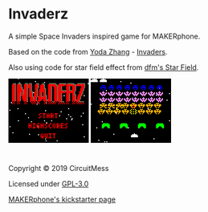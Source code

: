 # Invaderz
A simple Space Invaders inspired game for MAKERphone.

Based on the code from [Yoda Zhang](http://www.yodasvideoarcade.com/) - [Invaders](http://www.yodasvideoarcade.com/gamebuino.php). 

Also using code for star field effect from [dfm's Star Field](https://github.com/dfm/Star-Field).

![screenshot1](https://raw.githubusercontent.com/CircuitMess/Invaderz/master/Screenshots/screenshot1.bmp)
![screenshot2](https://raw.githubusercontent.com/CircuitMess/Invaderz/master/Screenshots/screenshot2.bmp)

#
Copyright © 2019 CircuitMess

Licensed under [GPL-3.0](https://www.gnu.org/licenses/gpl-3.0.html)

[MAKERphone's kickstarter page](https://www.kickstarter.com/projects/albertgajsak/makerphone-an-educational-diy-mobile-phone/updates)


